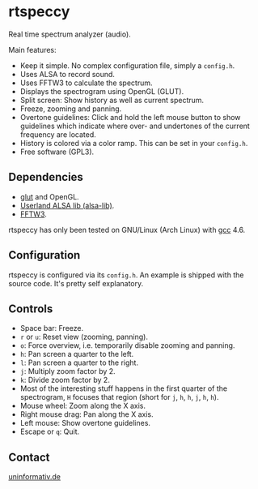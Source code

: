 rtspeccy
========

Real time spectrum analyzer (audio).

Main features:

 * Keep it simple. No complex configuration file, simply a `config.h`.
 * Uses ALSA to record sound.
 * Uses FFTW3 to calculate the spectrum.
 * Displays the spectrogram using OpenGL (GLUT).
 * Split screen: Show history as well as current spectrum.
 * Freeze, zooming and panning.
 * Overtone guidelines: Click and hold the left mouse button to show
   guidelines which indicate where over- and undertones of the current
   frequency are located.
 * History is colored via a color ramp. This can be set in your
   `config.h`.
 * Free software (GPL3).

Dependencies
------------

 * [glut](http://freeglut.sourceforge.net/) and OpenGL.
 * [Userland ALSA lib (alsa-lib)](http://www.alsa-project.org/).
 * [FFTW3](http://www.fftw.org/).

rtspeccy has only been tested on GNU/Linux (Arch Linux) with
[gcc](http://gcc.gnu.org/) 4.6.

Configuration
-------------

rtspeccy is configured via its `config.h`. An example is shipped with
the source code. It's pretty self explanatory.

Controls
--------

 * Space bar: Freeze.
 * `r` or `u`: Reset view (zooming, panning).
 * `o`: Force overview, i.e. temporarily disable zooming and panning.
 * `h`: Pan screen a quarter to the left.
 * `l`: Pan screen a quarter to the right.
 * `j`: Multiply zoom factor by 2.
 * `k`: Divide zoom factor by 2.
 * Most of the interesting stuff happens in the first quarter of the
   spectrogram, `H` focuses that region (short for `j`, `h`, `h`, `j`,
   `h`, `h`).
 * Mouse wheel: Zoom along the X axis.
 * Right mouse drag: Pan along the X axis.
 * Left mouse: Show overtone guidelines.
 * Escape or `q`: Quit.

Contact
-------

[uninformativ.de](http://www.uninformativ.de/)

